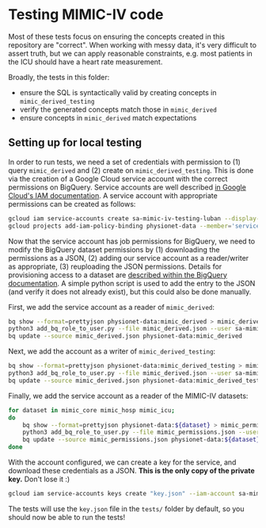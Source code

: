 # Testing MIMIC-IV code

Most of these tests focus on ensuring the concepts created in this repository are "correct". When working with messy data, it's very difficult to assert truth, but we can apply reasonable constraints, e.g. most patients in the ICU should have a heart rate measurement.

Broadly, the tests in this folder:

* ensure the SQL is syntactically valid by creating concepts in `mimic_derived_testing`
* verify the generated concepts match those in `mimic_derived`
* ensure concepts in `mimic_derived` match expectations

## Setting up for local testing

In order to run tests, we need a set of credentials with permission to (1) query `mimic_derived` and (2) create on `mimic_derived_testing`. This is done via the creation of a Google Cloud service account with the correct permissions on BigQuery. Service accounts are well described [in Google Cloud's IAM documentation](https://cloud.google.com/iam/docs/service-accounts). A service account with appropriate permissions can be created as follows:

```sh
gcloud iam service-accounts create sa-mimic-iv-testing-luban --display-name="sa-mimic-iv-testing-luban"
gcloud projects add-iam-policy-binding physionet-data --member='serviceAccount:sa-mimic-iv-testing-luban@physionet-data.iam.gserviceaccount.com' --role='roles/bigquery.jobUser'
```

Now that the service account has job permissions for BigQuery, we need to modify the BigQuery dataset permissions by (1) downloading the permissions as a JSON, (2) adding our service account as a reader/writer as appropriate, (3) reuploading the JSON permissions.
Details for provisioning access to a dataset are [described within the BigQuery documentation](
https://cloud.google.com/bigquery/docs/dataset-access-controls#controlling_access_to_a_dataset).
A simple python script is used to add the entry to the JSON (and verify it does not already exist), but this could also be done manually.

First, we add the service account as a reader of `mimic_derived`:

```sh
bq show --format=prettyjson physionet-data:mimic_derived > mimic_derived.json
python3 add_bq_role_to_user.py --file mimic_derived.json --user sa-mimic-iv-testing-luban@physionet-data.iam.gserviceaccount.com --role READER
bq update --source mimic_derived.json physionet-data:mimic_derived
```

Next, we add the account as a writer of `mimic_derived_testing`:

```sh
bq show --format=prettyjson physionet-data:mimic_derived_testing > mimic_derived.json
python3 add_bq_role_to_user.py --file mimic_derived.json --user sa-mimic-iv-testing-luban@physionet-data.iam.gserviceaccount.com --role WRITER
bq update --source mimic_derived.json physionet-data:mimic_derived_testing
```

Finally, we add the service account as a reader of the MIMIC-IV datasets:

```sh
for dataset in mimic_core mimic_hosp mimic_icu;
do
    bq show --format=prettyjson physionet-data:${dataset} > mimic_permissions.json
    python3 add_bq_role_to_user.py --file mimic_permissions.json --user sa-mimic-iv-testing-luban@physionet-data.iam.gserviceaccount.com --role READER
    bq update --source mimic_permissions.json physionet-data:${dataset}
done
```

With the account configured, we can create a key for the service, and download these credentials as a JSON.
**This is the only copy of the private key.** Don't lose it :)

```sh
gcloud iam service-accounts keys create "key.json" --iam-account sa-mimic-iv-testing-luban@physionet-data.iam.gserviceaccount.com
```

The tests will use the `key.json` file in the `tests/` folder by default, so you should now be able to run the tests!
